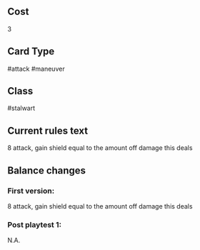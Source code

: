 ## Cost
3
## Card Type
#attack #maneuver 
## Class
#stalwart 
## Current rules text
8 attack, gain shield equal to the amount off damage this deals
## Balance changes
### First version:
8 attack, gain shield equal to the amount off damage this deals
### Post playtest 1:
N.A.